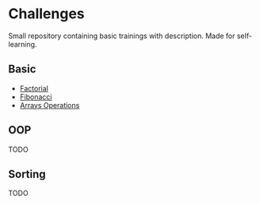 # Challenges #
Small repository containing basic trainings with description. Made for self-learning.

## Basic ##

- [Factorial](https://github.com/DamirGadiev/challenges/tree/master/factorial)
- [Fibonacci](https://github.com/DamirGadiev/challenges/tree/master/fibonacci)
- [Arrays Operations](https://github.com/DamirGadiev/challenges/tree/master/arrays)

## OOP ##

TODO

## Sorting ##

TODO
